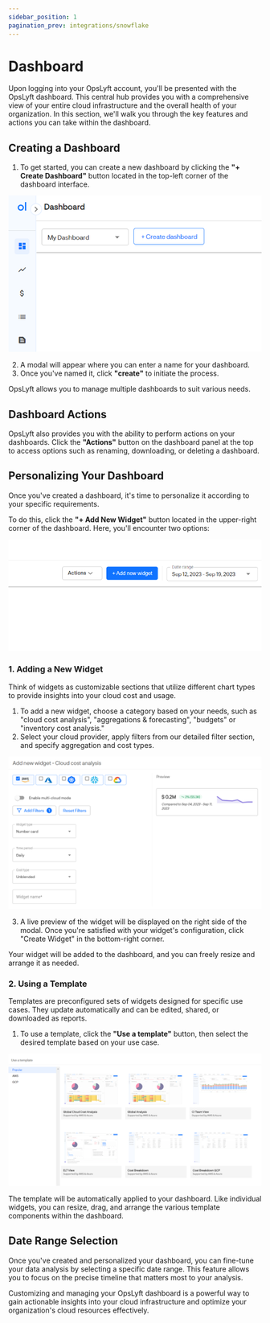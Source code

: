 ```yaml
---
sidebar_position: 1
pagination_prev: integrations/snowflake
---
```


# Dashboard

Upon logging into your OpsLyft account, you'll be presented with the OpsLyft dashboard. This central hub provides you with a comprehensive view of your entire cloud infrastructure and the overall health of your organization. In this section, we'll walk you through the key features and actions you can take within the dashboard.

## Creating a Dashboard

1. To get started, you can create a new dashboard by clicking the **"+ Create Dashboard"** button located in the top-left corner of the dashboard interface.

![+Create Dashboard](/img/features/_+create-dashboard.png)

2. A modal will appear where you can enter a name for your dashboard.
3. Once you've named it, click **"create"** to initiate the process.

OpsLyft allows you to manage multiple dashboards to suit various needs.

## Dashboard Actions

OpsLyft also provides you with the ability to perform actions on your dashboards. Click the **"Actions"** button on the dashboard panel at the top to access options such as renaming, downloading, or deleting a dashboard.

## Personalizing Your Dashboard

Once you've created a dashboard, it's time to personalize it according to your specific requirements.

To do this, click the **"+ Add New Widget"** button located in the upper-right corner of the dashboard. Here, you'll encounter two options:

![+ Add New Widget](/img/features/_+add-new-widget.png)

### 1. Adding a New Widget

Think of widgets as customizable sections that utilize different chart types to provide insights into your cloud cost and usage.

1. To add a new widget, choose a category based on your needs, such as "cloud cost analysis", "aggregations & forecasting", "budgets" or "inventory cost analysis."
2. Select your cloud provider, apply filters from our detailed filter section, and specify aggregation and cost types.

![Widget cloud cost analysis](/img/features/widget-cloud-cost-analysis.png)

3. A live preview of the widget will be displayed on the right side of the modal. Once you're satisfied with your widget's configuration, click "Create Widget" in the bottom-right corner.

Your widget will be added to the dashboard, and you can freely resize and arrange it as needed.

### 2. Using a Template

Templates are preconfigured sets of widgets designed for specific use cases. They update automatically and can be edited, shared, or downloaded as reports.

1. To use a template, click the **"Use a template"** button, then select the desired template based on your use case.

![Use a template](/img/features/use-template.png)

The template will be automatically applied to your dashboard. Like individual widgets, you can resize, drag, and arrange the various template components within the dashboard.

## Date Range Selection

Once you've created and personalized your dashboard, you can fine-tune your data analysis by selecting a specific date range. This feature allows you to focus on the precise timeline that matters most to your analysis.

Customizing and managing your OpsLyft dashboard is a powerful way to gain actionable insights into your cloud infrastructure and optimize your organization's cloud resources effectively.
